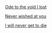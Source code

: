 
[Ode to the void I lost](ode_to_the_void_i_lost.md)

[Never wished at you](Never_wished_at_you.md)

[I will never get to die](I_will_never_get_to_die.md)